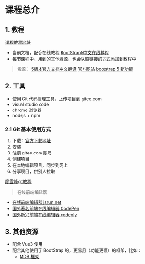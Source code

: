 # 课程总介

## 1. 教程

[课程教程地址](https://gitee.com/chutianshu1981/xyz-s-free-course-for-full-stack-web-dev/)

* 当前文档，配合在线教程 [BootStrap5中文在线教程](https://www.orchome.com/bootstrap5/index)
* 每节课程中，用到的其他资源，也会以超链接的方式添加到教程中

> 资源：
> [5版本官方文档中文翻译](https://v5.bootcss.com/docs/getting-started/introduction/)
> [官方网站](https://getbootstrap.com/)
> [bootstrap 5 新功能](https://zhongguo.eskere.club/bootstrap-5%E4%B8%AD%E9%9C%80%E8%A6%81%E6%B3%A8%E6%84%8F%E7%9A%847%E4%B8%AA%E6%96%B0%E5%8A%9F%E8%83%BD/2021-04-21/)

## 2. 工具

* 使用 Git 代码管理工具，上传项目到 gitee.com 
* visual studio code
* chrome 浏览器
* nodejs + npm

### 2.1 Git 基本使用方式

1. 下载：[官方下载地址](https://git-scm.com/downloads)
2. 安装
3. 注册 gitee.com 账号
4. 创建项目
5. 在本地编辑项目，同步到网上
6. 分享项目，供别人拉取

[廖雪峰git教程](https://www.liaoxuefeng.com/wiki/896043488029600)

> 在线前端编辑器
* [在线前端编辑器 jsrun.net](http://jsrun.net/)
* [国外著名前端在线编辑器 CodePen](https://codepen.io/pen/)
* [国外新兴前端在线编辑器 codeply](https://www.codeply.com/p)

## 3. 其他资源

* 配合 Vue3 使用 
* 配合其他使用了 BootStrap 的，更易用（功能更强）的框架，比如：
  * [MDB 框架](https://mdbootstrap.com/cn/docs/standard/)